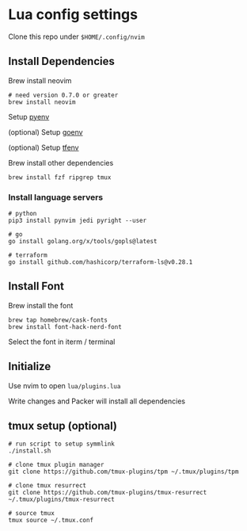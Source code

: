 # Lua config settings

Clone this repo under `$HOME/.config/nvim`

## Install Dependencies
Brew install neovim
```
# need version 0.7.0 or greater
brew install neovim
```

Setup [pyenv](https://github.com/pyenv/pyenv)

(optional) Setup [goenv](https://github.com/syndbg/goenv)

(optional) Setup [tfenv](https://github.com/tfutils/tfenv)

Brew install other dependencies
```
brew install fzf ripgrep tmux
```

### Install language servers
```
# python
pip3 install pynvim jedi pyright --user

# go
go install golang.org/x/tools/gopls@latest

# terraform
go install github.com/hashicorp/terraform-ls@v0.28.1
```

## Install Font
Brew install the font
```
brew tap homebrew/cask-fonts
brew install font-hack-nerd-font
```

Select the font in iterm / terminal

## Initialize
Use nvim to open `lua/plugins.lua`

Write changes and Packer will install all dependencies

## tmux setup (optional)
```
# run script to setup symmlink
./install.sh

# clone tmux plugin manager
git clone https://github.com/tmux-plugins/tpm ~/.tmux/plugins/tpm

# clone tmux resurrect
git clone https://github.com/tmux-plugins/tmux-resurrect ~/.tmux/plugins/tmux-resurrect

# source tmux
tmux source ~/.tmux.conf
```

